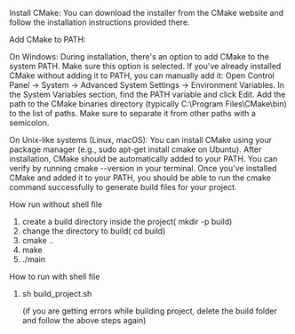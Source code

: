 Install CMake: You can download the installer from the CMake website and follow the installation instructions provided there.

Add CMake to PATH:

On Windows:
During installation, there's an option to add CMake to the system PATH. Make sure this option is selected.
If you've already installed CMake without adding it to PATH, you can manually add it:
Open Control Panel -> System -> Advanced System Settings -> Environment Variables.
In the System Variables section, find the PATH variable and click Edit.
Add the path to the CMake binaries directory (typically C:\Program Files\CMake\bin) to the list of paths. Make sure to separate it from other paths with a semicolon.

On Unix-like systems (Linux, macOS):
You can install CMake using your package manager (e.g., sudo apt-get install cmake on Ubuntu).
After installation, CMake should be automatically added to your PATH. You can verify by running cmake --version in your terminal.
Once you've installed CMake and added it to your PATH, you should be able to run the cmake command successfully to generate build files for your project.




How run without shell file
1. create a build directory inside the project( mkdir -p build)
2. change the directory to build( cd build)
3. cmake ..
4. make
5. ./main

How to run with shell file
1. sh build_project.sh

   (if you are getting errors while building project, delete the build folder and follow the above steps again)

